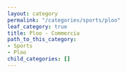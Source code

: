 ```yaml
---
layout: category
permalink: "/categories/sports/ploo"
leaf_category: true
title: Ploo - Commercia
path_to_this_category:
- Sports
- Ploo
child_categories: []
---
```

